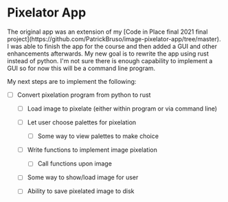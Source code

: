 # Pixelator App

<p>The original app was an extension of my [Code in Place final 2021 final project](https://github.com/PatrickBruso/image-pixelator-app/tree/master).  I was able to finish the app for the course and then added a GUI and other enhancements afterwards.  My new goal is to rewrite the app using rust instead of python.  I'm not sure there is enough capability to implement a GUI so for now this will be a command line program.  
</p>

My next steps are to implement the following:

* [ ] Convert pixelation program from python to rust
    * [ ] Load image to pixelate (either within program or via command line)
    * [ ] Let user choose palettes for pixelation
        * [ ] Some way to view palettes to make choice
    * [ ] Write functions to implement image pixelation
        * [ ] Call functions upon image
    * [ ] Some way to show/load image for user
    * [ ] Ability to save pixelated image to disk

